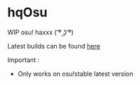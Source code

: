 # hqOsu

WIP osu! haxxx ( ͡º ͜ʖ ͡º)

Latest builds can be found [here](https://github.com/hq-af/hqOsu/releases)

Important :

- Only works on osu!stable latest version